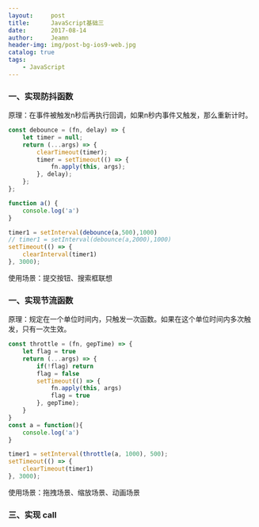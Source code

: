 ```yaml
---
layout:     post
title:      JavaScript基础三
date:       2017-08-14
author:     Jeamn
header-img: img/post-bg-ios9-web.jpg
catalog: true
tags:
    - JavaScript
---
```


### 一、实现防抖函数
原理：在事件被触发n秒后再执行回调，如果n秒内事件又触发，那么重新计时。
```js
const debounce = (fn, delay) => {
    let timer = null;
    return (...args) => {
        clearTimeout(timer);
        timer = setTimeout(() => {
            fn.apply(this, args);
        }, delay);
    };
};

function a() {
    console.log('a')
}

timer1 = setInterval(debounce(a,500),1000)
// timer1 = setInterval(debounce(a,2000),1000)
setTimeout(() => {
    clearInterval(timer1)
}, 3000);
```

使用场景：提交按钮、搜索框联想

### 一、实现节流函数
原理：规定在一个单位时间内，只触发一次函数。如果在这个单位时间内多次触发，只有一次生效。
```js
const throttle = (fn, gepTime) => {
    let flag = true
    return (...args) => {
        if(!flag) return
        flag = false
        setTimeout(() => {
            fn.apply(this, args)
            flag = true
        }, gepTime);
    }
}
const a = function(){
    console.log('a')
}

timer1 = setInterval(throttle(a, 1000), 500);
setTimeout(() => {
    clearTimeout(timer1)
}, 3000);
```

使用场景：拖拽场景、缩放场景、动画场景

### 三、实现 call

